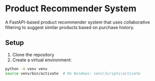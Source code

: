 # Product Recommender System

A FastAPI-based product recommender system that uses collaborative filtering to suggest similar products based on purchase history.

## Setup

1. Clone the repository
2. Create a virtual environment:
```bash
python -m venv venv
source venv/bin/activate  # On Windows: venv\Scripts\activate